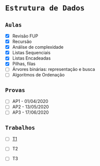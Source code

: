 # `Estrutura de Dados`
    
## `Aulas`

- [x] Revisão FUP
- [x] Recursão
- [x] Análise de complexidade
- [x] Listas Sequenciais
- [x] Listas Encadeadas
- [x] Pilhas, filas
- [ ] Árvores binárias: representação e busca
- [ ] Algoritmos de Ordenação

## `Provas`

- [ ] AP1 - 01/04/2020
- [ ] AP2 - 13/05/2020
- [ ] AP3 - 17/06/2020

## `Trabalhos`

- [ ] [T1](Projeto1)
- [ ] T2
- [ ] T3


